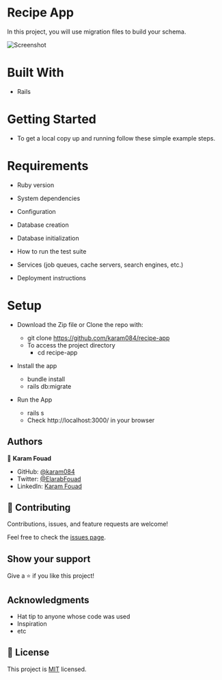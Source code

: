 # Recipe App
In this project, you will use migration files to build your schema.

![Screenshot](https://user-images.githubusercontent.com/77942746/204099663-d0c0555d-bd9f-4552-8a12-4c97ff1135f3.png)


# Built With
- Rails

# Getting Started
 - To get a local copy up and running follow these simple example steps.

 # Requirements
* Ruby version

* System dependencies

* Configuration

* Database creation

* Database initialization

* How to run the test suite

* Services (job queues, cache servers, search engines, etc.)

* Deployment instructions

 # Setup
 - Download the Zip file or Clone the repo with:
   - git clone https://github.com/karam084/recipe-app
   - To access the project directory
      - cd recipe-app

 - Install the app
    - bundle install
    - rails db:migrate

 - Run the App
    - rails s 
    - Check http://localhost:3000/ in your browser


## Authors

👤 **Karam Fouad**
- GitHub: [@karam084](https://github.com/karam084)
- Twitter: [@ElarabFouad](https://twitter.com/ElarabFouad)
- LinkedIn: [Karam Fouad](https://www.linkedin.com/in/karam-fouad-179830214/)

## 🤝 Contributing

Contributions, issues, and feature requests are welcome!

Feel free to check the [issues page](https://github.com/jaferIdrees/vet_clinic_db/issues).

## Show your support

Give a ⭐️ if you like this project!

## Acknowledgments

- Hat tip to anyone whose code was used
- Inspiration
- etc

## 📝 License

This project is [MIT](./MIT.md) licensed.